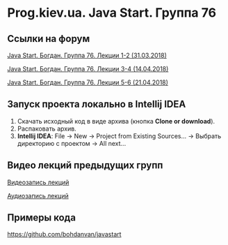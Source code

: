 Prog.kiev.ua. Java Start. Группа 76
===

## Cсылки на форум

[Java Start. Богдан. Группа 76. Лекции 1-2 (31.03.2018)](https://prog.kiev.ua/forum/index.php/topic,3558.0.html)

[Java Start. Богдан. Группа 76. Лекции 3-4 (14.04.2018)](https://prog.kiev.ua/forum/index.php/topic,3572.0.html)

[Java Start. Богдан. Группа 76. Лекции 5-6 (21.04.2018)](https://prog.kiev.ua/forum/index.php/topic,3588.0.html)

## Запуск проекта локально в Intellij IDEA

1. Скачать исходный код в виде архива (кнопка **Clone or download**).
2. Распаковать архив.
3. **Intellij IDEA**: File -> New -> Project from Existing Sources... -> Выбрать директорию с проектом -> All next...

## Видео лекций предыдущих групп

[Видеозапись лекций](https://mega.nz/#F!SRclnQQT)

[Аудиозапиcь лекций](https://mega.nz/#F!GY8UjTBS)

## Примеры кода

https://github.com/bohdanvan/javastart
